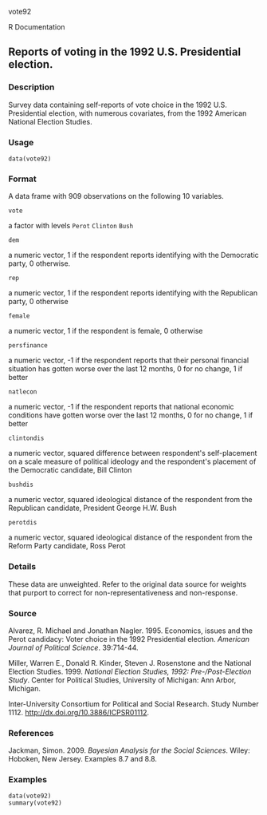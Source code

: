 vote92

R Documentation

##  Reports of voting in the 1992 U.S. Presidential election.

### Description

Survey data containing self-reports of vote choice in the 1992 U.S.
Presidential election, with numerous covariates, from the 1992 American
National Election Studies.

### Usage

    data(vote92)

### Format

A data frame with 909 observations on the following 10 variables.

`vote`

a factor with levels `Perot` `Clinton` `Bush`

`dem`

a numeric vector, 1 if the respondent reports identifying with the Democratic
party, 0 otherwise.

`rep`

a numeric vector, 1 if the respondent reports identifying with the Republican
party, 0 otherwise

`female`

a numeric vector, 1 if the respondent is female, 0 otherwise

`persfinance`

a numeric vector, -1 if the respondent reports that their personal financial
situation has gotten worse over the last 12 months, 0 for no change, 1 if
better

`natlecon`

a numeric vector, -1 if the respondent reports that national economic
conditions have gotten worse over the last 12 months, 0 for no change, 1 if
better

`clintondis`

a numeric vector, squared difference between respondent's self-placement on a
scale measure of political ideology and the respondent's placement of the
Democratic candidate, Bill Clinton

`bushdis`

a numeric vector, squared ideological distance of the respondent from the
Republican candidate, President George H.W. Bush

`perotdis`

a numeric vector, squared ideological distance of the respondent from the
Reform Party candidate, Ross Perot

### Details

These data are unweighted. Refer to the original data source for weights that
purport to correct for non-representativeness and non-response.

### Source

Alvarez, R. Michael and Jonathan Nagler. 1995. Economics, issues and the Perot
candidacy: Voter choice in the 1992 Presidential election. _American Journal
of Political Science_. 39:714-44.

Miller, Warren E., Donald R. Kinder, Steven J. Rosenstone and the National
Election Studies. 1999. _National Election Studies, 1992: Pre-/Post-Election
Study_. Center for Political Studies, University of Michigan: Ann Arbor,
Michigan.

Inter-University Consortium for Political and Social Research. Study Number
1112. <http://dx.doi.org/10.3886/ICPSR01112>.

### References

Jackman, Simon. 2009. _Bayesian Analysis for the Social Sciences_. Wiley:
Hoboken, New Jersey. Examples 8.7 and 8.8.

### Examples

    
    data(vote92)
    summary(vote92)

